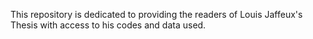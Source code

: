 This repository is dedicated to providing the readers of Louis Jaffeux's Thesis with access to his codes and data used.
